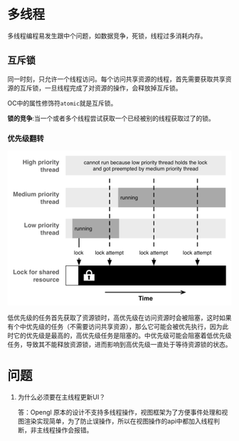 # 多线程

多线程编程易发生跟中个问题，如数据竞争，死锁，线程过多消耗内存。

## 互斥锁

同一时刻，只允许一个线程访问。每个访问共享资源的线程，首先需要获取共享资源的互斥锁，一旦线程完成了对资源的操作，会释放掉互斥锁。

OC中的属性修饰符```atomic```就是互斥锁。

**锁的竞争**:当一个或者多个线程尝试获取一个已经被别的线程获取过了的锁。

### 优先级翻转

![priority-inversion](../images/priority-inversion.png)

低优先级的任务首先获取了资源锁时，高优先级在访问资源时会被阻塞，这时如果有个中优先级的任务（不需要访问共享资源），那么它可能会被优先执行，因为此时它的优先级是最高的，高优先级任务是阻塞的。中优先级可能会阻塞着低优先级任务，导致其不能释放资源锁，进而影响到高优先级一直处于等待资源锁的状态。

# 问题

1. 为什么必须要在主线程更新UI？

	答：Opengl 原本的设计不支持多线程操作，视图框架为了方便事件处理和视图渲染实现简单，为了防止误操作，所以在视图操作的api中都加入线程判断，非主线程操作会报错。

	